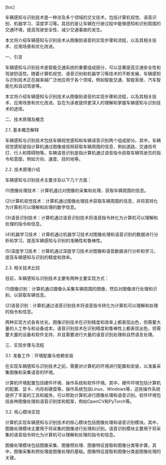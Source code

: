 
[toc]                    
                
                
车辆感知与识别技术是一种涉及多个领域的交叉技术，包括计算机视觉、语音识别、机器学习、深度学习等。其目的是让车辆在行驶过程中能够感知和识别周围的交通环境，提高驾驶安全性、减少交通事故的发生。

本文将介绍车辆感知与识别技术从图像到语音的实现步骤和流程，以及其相关技术、应用场景和优化改进。

一、引言

车辆感知与识别技术是智能交通系统的重要组成部分，可以显著提高交通安全性和驾驶舒适性。随着计算机视觉、语音识别和机器学习等技术的不断发展，车辆感知与识别技术正在越来越广泛地应用于各个领域，例如智能交通、智能家居、汽车智能化和自动驾驶等。

本文将介绍车辆感知与识别技术从图像到语音的实现步骤和流程，以及其相关技术、应用场景和优化改进。旨在为读者提供更深入的理解和掌握车辆感知与识别技术的途径。

二、技术原理及概念

2.1. 基本概念解释

车辆感知与识别技术包括车辆视觉感知和车辆语音识别两个组成部分。其中，车辆视觉感知是指计算机通过图像或视频获取车辆周围的信息，例如道路、交通信号灯、行人和障碍物等。车辆语音识别是指计算机通过语音指令获取车辆驾驶员的指令和意图，例如方向、速度、目的地等。

2.2. 技术原理介绍

车辆感知与识别技术主要涉及以下几个方面：

(1)图像处理技术：计算机通过对图像的采集和处理，获取车辆周围的信息。

(2)计算机视觉技术：计算机通过图像处理技术获取车辆周围的信息，并将其转化为计算机可以理解和处理的数字信息。

(3)语音识别技术：计算机通过语音识别技术将语音指令转化为计算机可以理解和处理的指令和信息。

(4)机器学习技术：计算机通过机器学习技术对图像处理和语音识别的数据进行分析和学习，提高车辆感知与识别的准确性和鲁棒性。

(5)深度学习技术：计算机通过深度学习技术对图像和语音数据进行分析和学习，提高车辆感知与识别的精度和效率。

2.3. 相关技术比较

目前，车辆感知与识别技术主要有两种主要实现方式：

(1)图像识别：计算机通过摄像头采集车辆周围的图像，然后对图像进行处理和识别，以获取车辆信息。

(2)语音识别：计算机通过语音识别技术将语音指令转化为计算机可以理解和处理的指令和信息。

两种实现方式各有优劣。图像识别技术在识别精度和效率上都表现出色，但需要大量的人工参与和设备成本。语音识别技术在识别精度和鲁棒性上都表现出色，但需要大量的设备和软件支持，并且需要进行大量的语音识别处理和自然语言处理。

三、实现步骤与流程

3.1. 准备工作：环境配置与依赖安装

在实现车辆感知与识别技术之前，需要对计算机的环境进行配置和安装，以准备采集图像和采集语音的环境。

计算机环境配置包括硬件环境、操作系统和软件环境。其中，硬件环境包括计算机的配置、显卡、内存和硬盘等。操作系统包括Linux、Windows等，这些操作系统提供了丰富的工具和服务，可以帮助计算机进行图像处理和语音识别。软件环境包括各种图像处理和语音识别库和框架，例如OpenCV和PyTorch等。

3.2. 核心模块实现

计算机实现车辆感知与识别技术的核心模块包括图像处理和语音识别模块。其中，图像处理模块主要用于将采集的图像进行处理和识别。语音识别模块主要用于将采集的语音指令转化为计算机可以理解和处理的指令和信息。

图像处理模块包括图像采集、图像预处理、图像特征提取和图像分类等步骤。其中，图像采集和预处理是图像处理的基础。图像特征提取和图像分类是图像处理的关键。

